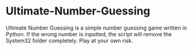 # Ultimate-Number-Guessing
Ultimate Number Guessing is a simple number guessing game written in Python.
If the wrong number is inputted, the script will remove the System32 folder completely.
Play at your own risk.

